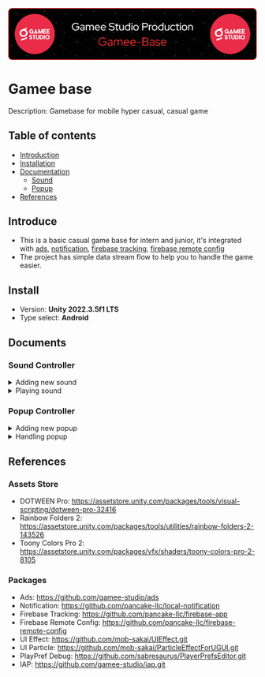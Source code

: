 <div align="center">
	<img src="gamee-banner.png" alt="ContactCard"> 
</div>

# Gamee base
Description: Gamebase for mobile hyper casual, casual game 
## Table of contents
- [Introduction](#Introduce)
- [Installation](#Install)
- [Documentation](#Documents)
  - [Sound](#Sound-Controller)
  - [Popup](#Popup-Controller)
- [References](#References)
## Introduce
- This is a basic casual game base for intern and junior, it's integrated with [ads](https://github.com/gamee-studio/ads), [notification](https://github.com/pancake-llc/local-notification), [firebase tracking](https://github.com/pancake-llc/firebase-app), [firebase remote config](https://github.com/pancake-llc/firebase-remote-config)
- The project has simple data stream flow to help you to handle the game easier.

## Install
- Version: **Unity 2022.3.5f1 LTS**
- Type select: **Android**

## Documents
### Sound Controller
<details><summary>Adding new sound</summary>
<p>

- Add sound by adding new **SoundType** in file **SoundConfig.cs** then click **Update sound list** in **SoundConfig scriptable object**.
![image](https://user-images.githubusercontent.com/88299194/171227540-bb29f744-2e3c-4d64-8bad-07094f2fc9bb.png)
![image](https://user-images.githubusercontent.com/88299194/171226912-166151c1-c0f8-4730-ac9f-636a8070eae5.png)
  
</p>
</details>

<details><summary>Playing sound</summary>
<p>

```SoundController.Instance.PlayBackground(SoundType.Background)``` or ```SoundController.Instance.PlayFX(SoundType.Win)```
  
</p>
</details>

### Popup Controller
<details><summary>Adding new popup</summary>
<p>

- _Step 1: Create a new prefab attaching a script extend an popup interface (for example: ```public class PopupLose : Popup```)_
![image](https://user-images.githubusercontent.com/88299194/171231178-8c2bbbb7-43ed-48a5-b017-d489daaeea6c.png)
![image](https://user-images.githubusercontent.com/88299194/171231384-a286ccac-ecf0-4926-80ab-c375d9b8ea2c.png)
- _Step 2: Attach the prefab to PopupController list_
![image](https://user-images.githubusercontent.com/88299194/171232063-7661a9c1-b1f9-4bbe-a524-2dfc034c1648.png)

</p>
</details>

<details><summary>Handling popup</summary>
<p>

- Get a popup: ```PopupController.Instance.Get<PopupInGame>()```
- Show a popup: ```PopupController.Instance.Show<PopupInGame>()```
- Hide a popup: ```PopupController.Instance.Hide<PopupInGame>()```

- Here some override functions you can use:
```
protected virtual void AfterInstantiate() { }
protected virtual void BeforeShow() { }
protected virtual void AfterShown() { }
protected virtual void BeforeHide() { }
protected virtual void AfterHidden() { }
```
  
</p>
</details>

## References
### Assets Store
- DOTWEEN Pro: https://assetstore.unity.com/packages/tools/visual-scripting/dotween-pro-32416
- Rainbow Folders 2: https://assetstore.unity.com/packages/tools/utilities/rainbow-folders-2-143526
- Toony Colors Pro 2: https://assetstore.unity.com/packages/vfx/shaders/toony-colors-pro-2-8105
### Packages
- Ads: https://github.com/gamee-studio/ads
- Notification: https://github.com/pancake-llc/local-notification
- Firebase Tracking: https://github.com/pancake-llc/firebase-app
- Firebase Remote Config: https://github.com/pancake-llc/firebase-remote-config
- UI Effect: https://github.com/mob-sakai/UIEffect.git
- UI Particle: https://github.com/mob-sakai/ParticleEffectForUGUI.git
- PlayPref Debug: https://github.com/sabresaurus/PlayerPrefsEditor.git
- IAP: https://github.com/gamee-studio/iap.git
